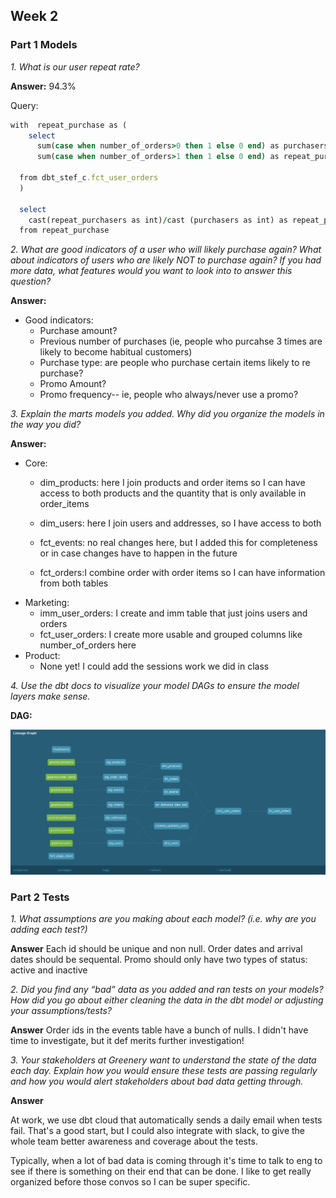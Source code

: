 ## Week 2 

### Part 1 Models 

*1. What is our user repeat rate?*

 **Answer:**
 94.3%

Query:
```ruby
with  repeat_purchase as (
    select
      sum(case when number_of_orders>0 then 1 else 0 end) as purchasers,
      sum(case when number_of_orders>1 then 1 else 0 end) as repeat_purchasers

  from dbt_stef_c.fct_user_orders
  )
 
  select
    cast(repeat_purchasers as int)/cast (purchasers as int) as repeat_purchase
  from repeat_purchase
```


*2. What are good indicators of a user who will likely purchase again? What about indicators of users who are likely NOT to purchase again? If you had more data, what features would you want to look into to answer this question?*

**Answer:**

* Good indicators: 
  * Purchase amount?
  * Previous number of purchases (ie, people who purcahse 3 times are likely to become habitual customers)
  * Purchase type: are people who purchase certain items likely to re purchase?
  * Promo Amount? 
  * Promo frequency-- ie, people who always/never use a promo?

  


*3. Explain the marts models you added. Why did you organize the models in the way you did?*

**Answer:**

* Core: 
   * dim_products: here I join products and order items so I can have access to both products and the quantity that is only available in order_items

   * dim_users: here I join users and addresses, so I have access to both

   * fct_events: no real changes here, but I added this for completeness or in case changes have to happen in the future

   * fct_orders:I combine order with order items so I can have information from both tables
* Marketing: 
    * imm_user_orders: I create and imm table that just joins users and orders
    * fct_user_orders: I create more usable and grouped columns like number_of_orders here
* Product: 
    * None yet! I could add the sessions work we did in class 


*4. Use the dbt docs to visualize your model DAGs to ensure the model layers make sense.*

**DAG:**

![](dag.png)

### Part 2 Tests

*1. What assumptions are you making about each model? (i.e. why are you adding each test?)*

**Answer**
Each id should be unique and non null. 
Order dates and arrival dates should be sequental. 
Promo should only have two types of status: active and inactive 

*2. Did you find any “bad” data as you added and ran tests on your models? How did you go about either cleaning the data in the dbt model or adjusting your assumptions/tests?*

**Answer**
Order ids in the events table have a bunch of nulls. I didn't have time to investigate, but it def merits further investigation!

*3. Your stakeholders at Greenery want to understand the state of the data each day. Explain how you would ensure these tests are passing regularly and how you would alert stakeholders about bad data getting through.*

**Answer**

At work, we use dbt cloud that automatically sends a daily email when tests fail. That's a good start, but I could also integrate with slack, to give the whole team better awareness and coverage about the tests. 

Typically, when a lot of bad data is coming through it's time to talk to eng to see if there is something on their end that can be done. I like to get really organized before those convos so I can be super specific. 